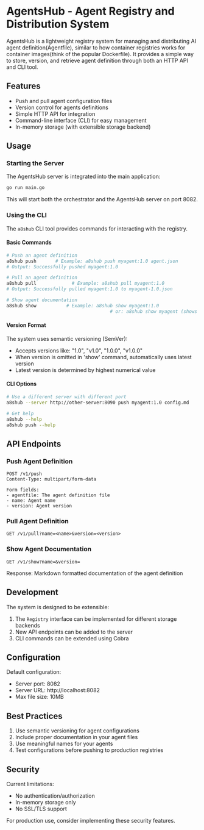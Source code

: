 # AgentsHub - Agent Registry and Distribution System

AgentsHub is a lightweight registry system for managing and distributing AI agent definition(Agentfile), similar to how container registries works for container images(think of the popular Dockerfile). It provides a simple way to store, version, and retrieve agent definition through both an HTTP API and CLI tool.

## Features

- Push and pull agent configuration files
- Version control for agents definitions
- Simple HTTP API for integration
- Command-line interface (CLI) for easy management
- In-memory storage (with extensible storage backend)


## Usage

### Starting the Server

The AgentsHub server is integrated into the main application:

```bash
go run main.go
```

This will start both the orchestrator and the AgentsHub server on port 8082.

### Using the CLI

The `a8shub` CLI tool provides commands for interacting with the registry.

#### Basic Commands

```bash
# Push an agent definition
a8shub push       # Example: a8shub push myagent:1.0 agent.json
# Output: Successfully pushed myagent:1.0

# Pull an agent definition
a8shub pull             # Example: a8shub pull myagent:1.0
# Output: Successfully pulled myagent:1.0 to myagent-1.0.json

# Show agent documentation
a8shub show           # Example: a8shub show myagent:1.0
                                      # or: a8shub show myagent (shows latest version)
```

#### Version Format
The system uses semantic versioning (SemVer):
- Accepts versions like: "1.0", "v1.0", "1.0.0", "v1.0.0"
- When version is omitted in 'show' command, automatically uses latest version
- Latest version is determined by highest numerical value

#### CLI Options

```bash
# Use a different server with different port
a8shub --server http://other-server:8090 push myagent:1.0 config.md

# Get help
a8shub --help
a8shub push --help
```

## API Endpoints

### Push Agent Definition

```http
POST /v1/push
Content-Type: multipart/form-data

Form fields:
- agentfile: The agent definition file
- name: Agent name
- version: Agent version
```

### Pull Agent Definition

```http
GET /v1/pull?name=<name>&version=<version>
```


### Show Agent Documentation

```http
GET /v1/show?name=&version=
```
Response: Markdown formatted documentation of the agent definition

## Development

The system is designed to be extensible:

1. The `Registry` interface can be implemented for different storage backends
2. New API endpoints can be added to the server
3. CLI commands can be extended using Cobra

## Configuration

Default configuration:

- Server port: 8082
- Server URL: http://localhost:8082
- Max file size: 10MB

## Best Practices

1. Use semantic versioning for agent configurations
2. Include proper documentation in your agent files
3. Use meaningful names for your agents
4. Test configurations before pushing to production registries

## Security

Current limitations:
- No authentication/authorization
- In-memory storage only
- No SSL/TLS support

For production use, consider implementing these security features.